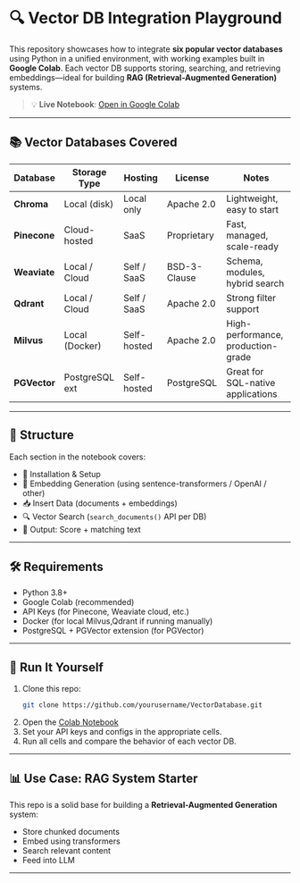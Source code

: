 
# 🔍 Vector DB Integration Playground

This repository showcases how to integrate **six popular vector databases** using Python in a unified environment, with working examples built in **Google Colab**. Each vector DB supports storing, searching, and retrieving embeddings—ideal for building **RAG (Retrieval-Augmented Generation)** systems.

> 💡 **Live Notebook**: [Open in Google Colab](https://colab.research.google.com/drive/1QSag9pRgVvyRRh52-mtF0LF3lE_1Chod?usp=sharing)

---

## 📚 Vector Databases Covered

| Database     | Storage Type   | Hosting       | License        | Notes                              |
|--------------|----------------|---------------|----------------|------------------------------------|
| **Chroma**   | Local (disk)   | Local only    | Apache 2.0     | Lightweight, easy to start         |
| **Pinecone** | Cloud-hosted   | SaaS          | Proprietary    | Fast, managed, scale-ready         |
| **Weaviate** | Local / Cloud  | Self / SaaS   | BSD-3-Clause   | Schema, modules, hybrid search     |
| **Qdrant**   | Local / Cloud  | Self / SaaS   | Apache 2.0     | Strong filter support              |
| **Milvus**   | Local (Docker) | Self-hosted   | Apache 2.0     | High-performance, production-grade |
| **PGVector** | PostgreSQL ext | Self-hosted   | PostgreSQL     | Great for SQL-native applications  |

---

## 📁 Structure

Each section in the notebook covers:

- 🔧 Installation & Setup
- 🧠 Embedding Generation (using sentence-transformers / OpenAI / other)
- 📥 Insert Data (documents + embeddings)
- 🔍 Vector Search (`search_documents()` API per DB)
- 🧪 Output: Score + matching text

---

## 🛠️ Requirements

- Python 3.8+
- Google Colab (recommended)
- API Keys (for Pinecone, Weaviate cloud, etc.)
- Docker (for local Milvus,Qdrant if running manually)
- PostgreSQL + PGVector extension (for PGVector)

---

## 🚀 Run It Yourself

1. Clone this repo:
   ```bash
   git clone https://github.com/yourusername/VectorDatabase.git
   ```
2. Open the [Colab Notebook](https://colab.research.google.com/drive/1QSag9pRgVvyRRh52-mtF0LF3lE_1Chod?usp=sharing)
3. Set your API keys and configs in the appropriate cells.
4. Run all cells and compare the behavior of each vector DB.

---

## 📊 Use Case: RAG System Starter

This repo is a solid base for building a **Retrieval-Augmented Generation** system:
- Store chunked documents
- Embed using transformers
- Search relevant content
- Feed into LLM

---
